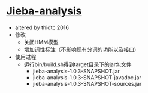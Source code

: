 # [Jieba-analysis](https://github.com/huaban/jieba-analysis)
* altered by thidtc 2016
* 修改
  - 关闭HMM模型
  - 增加词性标注（不影响现有分词的功能以及接口)
* 使用过程
  - 运行bin/build.sh得到target目录下的jar包文件
    + jieba-analysis-1.0.3-SNAPSHOT.jar        
    + jieba-analysis-1.0.3-SNAPSHOT-javadoc.jar
    + jieba-analysis-1.0.3-SNAPSHOT-sources.jar
